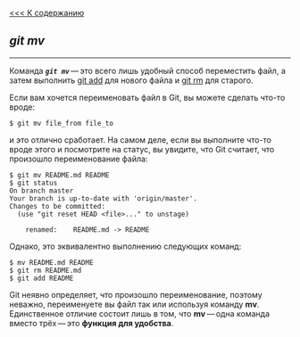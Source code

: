 [<<< К содержанию](./readme.md)

## ***git mv***
---
Команда ***`git mv`*** — это всего лишь удобный способ переместить файл, а затем выполнить [git add](/add.md) для нового файла и [git rm](/rm.md) для старого.

Если вам хочется переименовать файл в Git, вы можете сделать что-то вроде:


`$ git mv file_from file_to`

и это отлично сработает. На самом деле, если вы выполните что-то вроде этого и посмотрите на статус, вы увидите, что Git считает, что произошло переименование файла:

```bash-
$ git mv README.md README
$ git status
On branch master
Your branch is up-to-date with 'origin/master'.
Changes to be committed:
  (use "git reset HEAD <file>..." to unstage)

    renamed:    README.md -> README
```


Однако, это эквивалентно выполнению следующих команд:

```
$ mv README.md README
$ git rm README.md
$ git add README
```

Git неявно определяет, что произошло переименование, поэтому неважно, переименуете вы файл так или используя команду **mv**. Единственное отличие состоит лишь в том, что **mv** — одна команда вместо трёх — это **функция для удобства**.